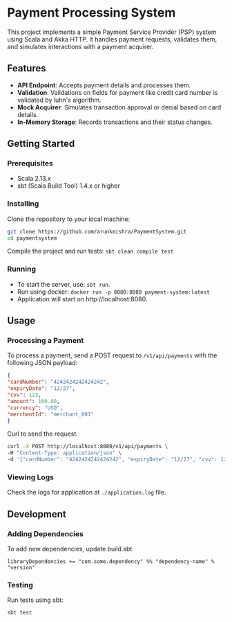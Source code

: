 # Payment Processing System
This project implements a simple Payment Service Provider (PSP) system using Scala and Akka HTTP. It handles payment requests, validates them, and simulates interactions with a payment acquirer.
## Features
- **API Endpoint**: Accepts payment details and processes them.
- **Validation**: Validations on fields for payment like credit card number is validated by luhn's algorithm.
- **Mock Acquirer**: Simulates transaction approval or denial based on card details.
- **In-Memory Storage**: Records transactions and their status changes.

## Getting Started
### Prerequisites
- Scala 2.13.x
- sbt (Scala Build Tool) 1.4.x or higher
### Installing
Clone the repository to your local machine:
```bash
git clone https://github.com/arunkmishra/PaymentSystem.git
cd paymentsystem
```
Compile the project and run tests:
`sbt clean compile test`

### Running
- To start the server, use: `sbt run`.
- Run using docker: `docker run -p 8080:8080 payment-system:latest`
- Application will start on http://localhost:8080.

## Usage
### Processing a Payment
To process a payment, send a POST request to `/v1/api/payments` with the following JSON payload:
```json
{
"cardNumber": "4242424242424242",
"expiryDate": "12/27",
"cvv": 123,
"amount": 100.00,
"currency": "USD",
"merchantId": "merchant_001"
}
```
Curl  to send the request:
```bash
curl -X POST http://localhost:8080/v1/api/payments \
-H "Content-Type: application/json" \
-d '{"cardNumber": "4242424242424242", "expiryDate": "12/27", "cvv": 123, "amount": 100.00, "currency": "USD", "merchantId": "merchant_001"}'
```
### Viewing Logs
Check the logs for application at `./application.log` file.
## Development
### Adding Dependencies
To add new dependencies, update build.sbt:
```
libraryDependencies += "com.some.dependency" %% "dependency-name" % "version"
```

### Testing

Run tests using sbt:

```bash
sbt test
